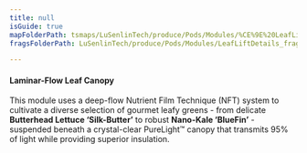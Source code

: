 ```yaml
---
title: null
isGuide: true
mapFolderPath: tsmaps/LuSenlinTech/produce/Pods/Modules/%CE%9E%20LeafLiftDetails
fragsFolderPath: LuSenlinTech/produce/Pods/Modules/LeafLiftDetails_frags

---
```



<!-- tsGuideRenderComment {"guide":{"id":"yGB11w0ps","path":"LuSenlinTech/produce/Pods/Modules","fragmentFolderPath":"LuSenlinTech/produce/Pods/Modules/LeafLiftDetails_frags"},"fragment":{"id":"yGB11w0ps","topLevelMapKey":"xrBvBL00gw","mapKeyChain":"xrBvBL00gw","guideID":"yGB11w0zz","guidePath":"c:/GitHub/MuddySpud/MuddySpud.github.io/tsmaps/LuSenlinTech/produce/Pods/Modules/LeafLiftDetails.tspod","chartKey":"xrBvBL00gw","isLeaf":false,"options":[{"id":"yGB1282Zf","option":"How it works","order":1,"isAncillary":true},{"id":"yGB12Z1XJ","option":"The science behind it","order":2,"isAncillary":true},{"id":"yGB12v0Ks","option":"The technology","order":3,"isAncillary":true}]}} -->

#### Laminar-Flow Leaf Canopy

This module uses a deep-flow Nutrient Film Technique (NFT) system to cultivate a diverse selection of gourmet leafy greens - from delicate **Butterhead Lettuce ‘Silk-Butter’** to robust **Nano-Kale ‘BlueFin’** - suspended beneath a crystal-clear PureLight™ canopy that transmits 95% of light while providing superior insulation.

